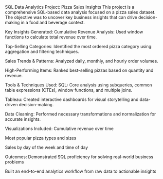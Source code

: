  SQL Data Analytics Project: Pizza Sales Insights
This project is a comprehensive SQL-based data analysis focused on a pizza sales dataset. The objective was to uncover key business insights that can drive decision-making in a food and beverage context.

Key Insights Generated:
Cumulative Revenue Analysis: Used window functions to calculate total revenue over time.

Top-Selling Categories: Identified the most ordered pizza category using aggregation and filtering techniques.

Sales Trends & Patterns: Analyzed daily, monthly, and hourly order volumes.

High-Performing Items: Ranked best-selling pizzas based on quantity and revenue.

 Tools & Techniques Used:
SQL: Core analysis using subqueries, common table expressions (CTEs), window functions, and multiple joins.

Tableau: Created interactive dashboards for visual storytelling and data-driven decision-making.

Data Cleaning: Performed necessary transformations and normalization for accurate insights.

Visualizations Included:
Cumulative revenue over time

Most popular pizza types and sizes

Sales by day of the week and time of day

Outcomes:
Demonstrated SQL proficiency for solving real-world business problems

Built an end-to-end analytics workflow from raw data to actionable insights
